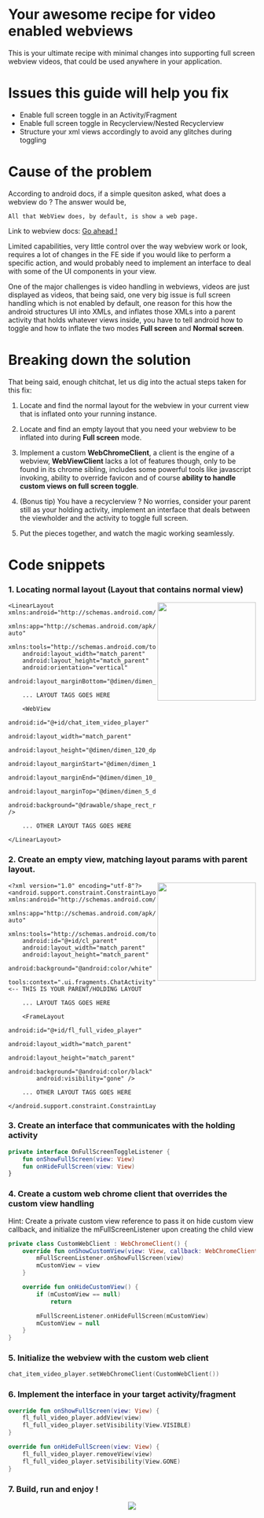 # Your awesome recipe for video enabled webviews

This is your ultimate recipe with minimal changes into supporting full screen webview videos, that could be used anywhere in your application.

# Issues this guide will help you fix

* Enable full screen toggle in an Activity/Fragment
* Enable full screen toggle in Recyclerview/Nested Recyclerview
* Structure your xml views accordingly to avoid any glitches during toggling

# Cause of the problem

According to android docs, if a simple quesiton asked, what does a webview do ? The answer would be,
```
All that WebView does, by default, is show a web page.
```
Link to webview docs: <a href="https://developer.android.com/guide/webapps/webview">Go ahead !</a>

Limited capabilities, very little control over the way webview work or look, requires a lot of changes in the FE side if you would like to perform a specific action, and would probably need to implement an interface to deal with some of the UI components in your view.

One of the major challenges is video handling in webviews, videos are just displayed as videos, that being said, one very big issue is full screen handling which is not enabled by default, one reason for this how the android structures UI into XMLs, and inflates those XMLs into a parent activity that holds whatever views inside, you have to tell android how to toggle and how to inflate the two modes **Full screen** and **Normal screen**.

# Breaking down the solution

That being said, enough chitchat, let us dig into the actual steps taken for this fix:

 1. Locate and find the normal layout for the webview in your current view that is inflated onto your running instance.

 2. Locate and find an empty layout that you need your webview to be inflated into during **Full screen** mode.

 3. Implement a custom **WebChromeClient**, a client is the engine of a webview, **WebViewClient** lacks a lot of features though, only to be found in its chrome sibling, includes some powerful tools like javascript invoking, ability to override favicon and of course **ability to handle custom views on full screen toggle**.

 4. (Bonus tip) You have a recyclerview ? No worries, consider your parent still as your holding activity, implement an interface that deals between the viewholder and the activity to toggle full screen.

 5. Put the pieces together, and watch the magic working seamlessly.

# Code snippets
### 1. Locating normal layout (Layout that contains normal view)
<img align="right" width="200" src="https://i.imgur.com/KbLpxEI.jpg">

```
<LinearLayout xmlns:android="http://schemas.android.com/apk/res/android"
    xmlns:app="http://schemas.android.com/apk/res-auto"
    xmlns:tools="http://schemas.android.com/tools"
    android:layout_width="match_parent"
    android:layout_height="match_parent"
    android:orientation="vertical"
    android:layout_marginBottom="@dimen/dimen_5_dp">
    
    ... LAYOUT TAGS GOES HERE

    <WebView
        android:id="@+id/chat_item_video_player"
        android:layout_width="match_parent"
        android:layout_height="@dimen/dimen_120_dp"
        android:layout_marginStart="@dimen/dimen_10_dp"
        android:layout_marginEnd="@dimen/dimen_10_dp"
        android:layout_marginTop="@dimen/dimen_5_dp"
        android:background="@drawable/shape_rect_rounded_gray_background" />
        
    ... OTHER LAYOUT TAGS GOES HERE
    
</LinearLayout>
```

### 2. Create an empty view, matching layout params with parent layout.
<img align="right" width="200" src="https://i.imgur.com/yAi7xpQ.jpg">

```
<?xml version="1.0" encoding="utf-8"?>
<android.support.constraint.ConstraintLayout xmlns:android="http://schemas.android.com/apk/res/android"
    xmlns:app="http://schemas.android.com/apk/res-auto"
    xmlns:tools="http://schemas.android.com/tools"
    android:id="@+id/cl_parent"
    android:layout_width="match_parent"
    android:layout_height="match_parent"
    android:background="@android:color/white"
    tools:context=".ui.fragments.ChatActivity"> <-- THIS IS YOUR PARENT/HOLDING LAYOUT

    ... LAYOUT TAGS GOES HERE

    <FrameLayout
        android:id="@+id/fl_full_video_player"
        android:layout_width="match_parent"
        android:layout_height="match_parent"
        android:background="@android:color/black"
        android:visibility="gone" />
        
    ... OTHER LAYOUT TAGS GOES HERE

</android.support.constraint.ConstraintLayout>
```

### 3. Create an interface that communicates with the holding activity
```kotlin
private interface OnFullScreenToggleListener {
    fun onShowFullScreen(view: View)
    fun onHideFullScreen(view: View)
}
```

### 4. Create a custom web chrome client that overrides the custom view handling
Hint: Create a private custom view reference to pass it on hide custom view callback, and initialize the mFullScreenListener upon creating the child view
```kotlin
private class CustomWebClient : WebChromeClient() {
    override fun onShowCustomView(view: View, callback: WebChromeClient.CustomViewCallback) {
        mFullScreenListener.onShowFullScreen(view)
        mCustomView = view
    }

    override fun onHideCustomView() {
        if (mCustomView == null)
            return

        mFullScreenListener.onHideFullScreen(mCustomView)
        mCustomView = null
    }
}
```

### 5. Initialize the webview with the custom web client
```kotlin
chat_item_video_player.setWebChromeClient(CustomWebClient())
```

### 6. Implement the interface in your target activity/fragment
```kotlin
override fun onShowFullScreen(view: View) {
    fl_full_video_player.addView(view)
    fl_full_video_player.setVisibility(View.VISIBLE)
}

override fun onHideFullScreen(view: View) {
    fl_full_video_player.removeView(view)
    fl_full_video_player.setVisibility(View.GONE)
}
```

### 7. Build, run and enjoy !
<p align="center">
  <img src="https://i.imgur.com/8GvesT0.gif" />
</p>
